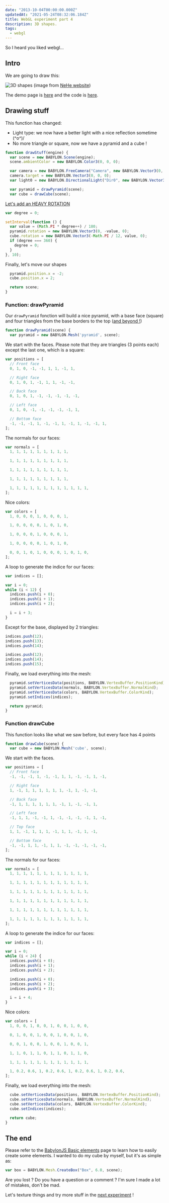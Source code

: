 ```yaml
---
date: "2013-10-04T00:00:00.000Z"
updatedAt: "2021-05-24T08:32:06.184Z"
title: WebGL experiment part 4
description: 3D shapes.
tags:
  - webgl
---
```


So I heard you liked webgl...

## Intro

We are going to draw this:

![3D shapes](../../../public/assets/contentful/6qtsN2kqo9JLEuNpW9qJ1f/01609330aef4ea462ab26037c2625d48/lesson05.jpg)
(image from [NeHe website](http://nehe.gamedev.net/tutorial/lessons_01__05/22004/))

The demo page is [here](https://dev.ehret.me/webgl-experiments/experiment04.html) and the code is [here](https://github.com/SiegfriedEhret/webgl-experiments).

## Drawing stuff

This function has changed:

- Light type: we now have a better light with a nice reflection sometime (^o^)/
- No more triangle or square, now we have a pyramid and a cube !

```javascript
function drawStuff(engine) {
  var scene = new BABYLON.Scene(engine);
  scene.ambientColor = new BABYLON.Color3(0, 0, 0);

  var camera = new BABYLON.FreeCamera("Camera", new BABYLON.Vector3(0, 0, -10), scene);
  camera.target = new BABYLON.Vector3(0, 0, 0);
  var light0 = new BABYLON.DirectionalLight("Dir0", new BABYLON.Vector3(0, -1, 0), scene);

  var pyramid = drawPyramid(scene);
  var cube = drawCube(scene);

```

[Let's add an HEAVY ROTATION](https://www.youtube.com/watch?v=lkHlnWFnA0c)

```javascript
var degree = 0;

setInterval(function () {
  var value = (Math.PI * degree++) / 180;
  pyramid.rotation = new BABYLON.Vector3(0, -value, 0);
  cube.rotation = new BABYLON.Vector3(-Math.PI / 12, value, 0);
  if (degree === 360) {
    degree = 0;
  }
}, 10);
```

Finally, let's move our shapes

```javascript
  pyramid.position.x = -2;
  cube.position.x = 2;

  return scene;
}
```

### Function: drawPyramid

Our `drawPyramid` fonction will build a nice pyramid, with a base face (square) and four triangles from the base borders to the top ([and beyond !](https://www.youtube.com/watch?v=ejwrxGs_Y_I))

```javascript
function drawPyramid(scene) {
  var pyramid = new BABYLON.Mesh('pyramid', scene);
```

We start with the faces. Please note that they are triangles (3 points each) except the last one, which is a square:

```javascript
var positions = [
  // Front face
  0, 1, 0, -1, -1, 1, 1, -1, 1,

  // Right face
  0, 1, 0, 1, -1, 1, 1, -1, -1,

  // Back face
  0, 1, 0, 1, -1, -1, -1, -1, -1,

  // Left face
  0, 1, 0, -1, -1, -1, -1, -1, 1,

  // Bottom face
  -1, -1, -1, 1, -1, -1, 1, -1, 1, -1, -1, 1,
];
```

The normals for our faces:

```javascript
var normals = [
  1, 1, 1, 1, 1, 1, 1, 1, 1,

  1, 1, 1, 1, 1, 1, 1, 1, 1,

  1, 1, 1, 1, 1, 1, 1, 1, 1,

  1, 1, 1, 1, 1, 1, 1, 1, 1,

  1, 1, 1, 1, 1, 1, 1, 1, 1, 1, 1, 1,
];
```

Nice colors:

```javascript
var colors = [
  1, 0, 0, 0, 1, 0, 0, 0, 1,

  1, 0, 0, 0, 0, 1, 0, 1, 0,

  1, 0, 0, 0, 1, 0, 0, 0, 1,

  1, 0, 0, 0, 0, 1, 0, 1, 0,

  0, 0, 1, 0, 1, 0, 0, 0, 1, 0, 1, 0,
];
```

A loop to generate the indice for our faces:

```javascript
var indices = [];

var i = 0;
while (i < 12) {
  indices.push(i + 0);
  indices.push(i + 1);
  indices.push(i + 2);

  i = i + 3;
}
```

Except for the base, displayed by 2 triangles:

```javascript
indices.push(12);
indices.push(13);
indices.push(14);

indices.push(12);
indices.push(14);
indices.push(15);
```

Finally, we load everything into the mesh:

```javascript
  pyramid.setVerticesData(positions, BABYLON.VertexBuffer.PositionKind);
  pyramid.setVerticesData(normals, BABYLON.VertexBuffer.NormalKind);
  pyramid.setVerticesData(colors, BABYLON.VertexBuffer.ColorKind);
  pyramid.setIndices(indices);

  return pyramid;
}
```

### Function drawCube

This function looks like what we saw before, but every face has 4 points

```javascript
function drawCube(scene) {
  var cube = new BABYLON.Mesh('cube', scene);
```

We start with the faces.

```javascript
var positions = [
  // Front face
  -1, -1, -1, 1, -1, -1, 1, 1, -1, -1, 1, -1,

  // Right face
  1, -1, 1, 1, 1, 1, 1, 1, -1, 1, -1, -1,

  // Back face
  -1, 1, 1, 1, 1, 1, 1, -1, 1, -1, -1, 1,

  // Left face
  -1, 1, 1, -1, -1, 1, -1, -1, -1, -1, 1, -1,

  // Top face
  1, 1, -1, 1, 1, 1, -1, 1, 1, -1, 1, -1,

  // Bottom face
  -1, -1, 1, 1, -1, 1, 1, -1, -1, -1, -1, -1,
];
```

The normals for our faces:

```javascript
var normals = [
  1, 1, 1, 1, 1, 1, 1, 1, 1, 1, 1, 1,

  1, 1, 1, 1, 1, 1, 1, 1, 1, 1, 1, 1,

  1, 1, 1, 1, 1, 1, 1, 1, 1, 1, 1, 1,

  1, 1, 1, 1, 1, 1, 1, 1, 1, 1, 1, 1,

  1, 1, 1, 1, 1, 1, 1, 1, 1, 1, 1, 1,

  1, 1, 1, 1, 1, 1, 1, 1, 1, 1, 1, 1,
];
```

A loop to generate the indice for our faces:

```javascript
var indices = [];

var i = 0;
while (i < 24) {
  indices.push(i + 0);
  indices.push(i + 1);
  indices.push(i + 2);

  indices.push(i + 0);
  indices.push(i + 2);
  indices.push(i + 3);

  i = i + 4;
}
```

Nice colors:

```javascript
var colors = [
  1, 0, 0, 1, 0, 0, 1, 0, 0, 1, 0, 0,

  0, 1, 0, 0, 1, 0, 0, 1, 0, 0, 1, 0,

  0, 0, 1, 0, 0, 1, 0, 0, 1, 0, 0, 1,

  1, 1, 0, 1, 1, 0, 1, 1, 0, 1, 1, 0,

  1, 1, 1, 1, 1, 1, 1, 1, 1, 1, 1, 1,

  1, 0.2, 0.6, 1, 0.2, 0.6, 1, 0.2, 0.6, 1, 0.2, 0.6,
];
```

Finally, we load everything into the mesh:

```javascript
  cube.setVerticesData(positions, BABYLON.VertexBuffer.PositionKind);
  cube.setVerticesData(normals, BABYLON.VertexBuffer.NormalKind);
  cube.setVerticesData(colors, BABYLON.VertexBuffer.ColorKind);
  cube.setIndices(indices);

  return cube;
}
```

## The end

Please refer to the [BabylonJS Basic elements](https://github.com/BabylonJS/Babylon.js/wiki/02-Basic-elements) page to learn how to easily create some elements. I wanted to do my cube by myself, but it's as simple as:

```javascript
var box = BABYLON.Mesh.CreateBox("Box", 6.0, scene);
```

Are you lost ? Do you have a question or a comment ?
I'm sure I made a lot of mistakes, don't be mad.

Let's texture things and try more stuff in the [next experiment](https://ehret.me/en/webgl-experiment-part-5-texture-mapping/) !
